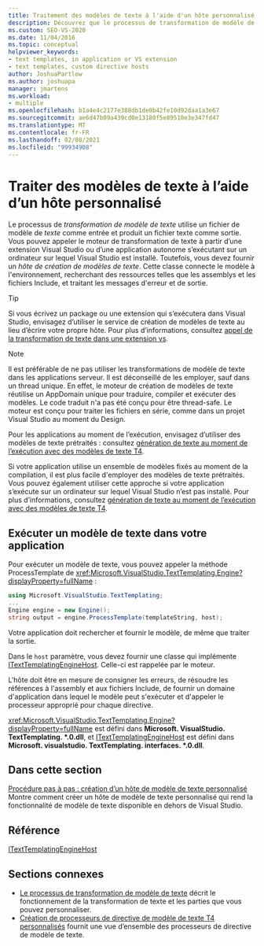 ```yaml
---
title: Traitement des modèles de texte à l'aide d'un hôte personnalisé
description: Découvrez que le processus de transformation de modèle de texte utilise un fichier de modèle de texte comme entrée et produit un fichier texte comme sortie.
ms.custom: SEO-VS-2020
ms.date: 11/04/2016
ms.topic: conceptual
helpviewer_keywords:
- text templates, in application or VS extension
- text templates, custom directive hosts
author: JoshuaPartlow
ms.author: joshuapa
manager: jmartens
ms.workload:
- multiple
ms.openlocfilehash: b1a4e4c2177e388db1de0b42fe10d92daa1a3e67
ms.sourcegitcommit: ae6d47b09a439cd0e13180f5e89510e3e347fd47
ms.translationtype: MT
ms.contentlocale: fr-FR
ms.lasthandoff: 02/08/2021
ms.locfileid: "99934908"
---
```

# <a name="process-text-templates-by-using-a-custom-host"></a>Traiter des modèles de texte à l’aide d’un hôte personnalisé

Le processus de *transformation de modèle de texte* utilise un fichier de modèle de *texte* comme entrée et produit un fichier texte comme sortie. Vous pouvez appeler le moteur de transformation de texte à partir d’une extension Visual Studio ou d’une application autonome s’exécutant sur un ordinateur sur lequel Visual Studio est installé. Toutefois, vous devez fournir un *hôte de création de modèles de texte*. Cette classe connecte le modèle à l'environnement, recherchant des ressources telles que les assemblys et les fichiers Include, et traitant les messages d'erreur et de sortie.

> [!TIP]
> Si vous écrivez un package ou une extension qui s’exécutera dans Visual Studio, envisagez d’utiliser le service de création de modèles de texte au lieu d’écrire votre propre hôte. Pour plus d’informations, consultez [appel de la transformation de texte dans une extension vs](../modeling/invoking-text-transformation-in-a-vs-extension.md).

> [!NOTE]
> Il est préférable de ne pas utiliser les transformations de modèle de texte dans les applications serveur. Il est déconseillé de les employer, sauf dans un thread unique. En effet, le moteur de création de modèles de texte réutilise un AppDomain unique pour traduire, compiler et exécuter des modèles. Le code traduit n'a pas été conçu pour être thread-safe. Le moteur est conçu pour traiter les fichiers en série, comme dans un projet Visual Studio au moment du Design.
>
> Pour les applications au moment de l’exécution, envisagez d’utiliser des modèles de texte prétraités : consultez [génération de texte au moment de l’exécution avec des modèles de texte T4](../modeling/run-time-text-generation-with-t4-text-templates.md).

Si votre application utilise un ensemble de modèles fixés au moment de la compilation, il est plus facile d'employer des modèles de texte prétraités. Vous pouvez également utiliser cette approche si votre application s’exécute sur un ordinateur sur lequel Visual Studio n’est pas installé. Pour plus d’informations, consultez [génération de texte au moment de l’exécution avec des modèles de texte T4](../modeling/run-time-text-generation-with-t4-text-templates.md).

## <a name="execute-a-text-template-in-your-application"></a>Exécuter un modèle de texte dans votre application

Pour exécuter un modèle de texte, vous pouvez appeler la méthode ProcessTemplate de <xref:Microsoft.VisualStudio.TextTemplating.Engine?displayProperty=fullName> :

```csharp
using Microsoft.VisualStudio.TextTemplating;
...
Engine engine = new Engine();
string output = engine.ProcessTemplate(templateString, host);
```

 Votre application doit rechercher et fournir le modèle, de même que traiter la sortie.

 Dans le `host` paramètre, vous devez fournir une classe qui implémente [ITextTemplatingEngineHost](/previous-versions/visualstudio/visual-studio-2012/bb126505(v=vs.110)). Celle-ci est rappelée par le moteur.

 L'hôte doit être en mesure de consigner les erreurs, de résoudre les références à l'assembly et aux fichiers Include, de fournir un domaine d'application dans lequel le modèle peut s'exécuter et d'appeler le processeur approprié pour chaque directive.

 <xref:Microsoft.VisualStudio.TextTemplating.Engine?displayProperty=fullName> est défini dans **Microsoft. VisualStudio. TextTemplating. \*.0.dll**, et [ITextTemplatingEngineHost](/previous-versions/visualstudio/visual-studio-2012/bb126505(v=vs.110)) est défini dans **Microsoft. visualstudio. TextTemplating. interfaces. \*.0.dll**.

## <a name="in-this-section"></a>Dans cette section
 [Procédure pas à pas : création d’un hôte de modèle de texte personnalisé](../modeling/walkthrough-creating-a-custom-text-template-host.md) Montre comment créer un hôte de modèle de texte personnalisé qui rend la fonctionnalité de modèle de texte disponible en dehors de Visual Studio.

## <a name="reference"></a>Référence
 [ITextTemplatingEngineHost](/previous-versions/visualstudio/visual-studio-2012/bb126505(v=vs.110))

## <a name="related-sections"></a>Sections connexes

- [Le processus de transformation de modèle de texte](../modeling/the-text-template-transformation-process.md) décrit le fonctionnement de la transformation de texte et les parties que vous pouvez personnaliser.
- [Création de processeurs de directive de modèle de texte T4 personnalisés](../modeling/creating-custom-t4-text-template-directive-processors.md) fournit une vue d’ensemble des processeurs de directive de modèle de texte.
